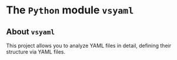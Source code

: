 The `Python` module `vsyaml`
============================

About `vsyaml`
--------------

This project allows you to analyze YAML files in detail, defining their structure via YAML files.
